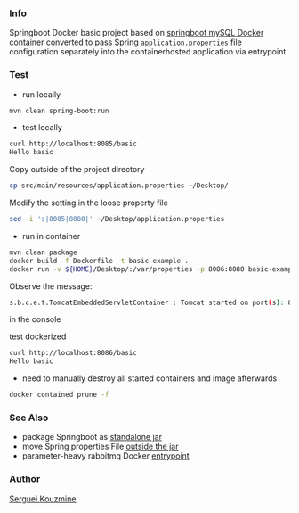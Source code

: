 ### Info

Springboot Docker basic project based on [springboot mySQL Docker container](https://github.com/TechPrimers/docker-mysql-spring-boot-example) converted to pass Spring `application.properties` file configuration separately into the containerhosted application via entrypoint

### Test

* run locally
```sh
mvn clean spring-boot:run
```
* test locally
```sh
curl http://localhost:8085/basic
Hello basic
```
Copy outside of the project directory
```sh
cp src/main/resources/application.properties ~/Desktop/
```
Modify the setting in the loose property file
``` sh
sed -i 's|8085|8080|' ~/Desktop/application.properties
```

* run in container

```sh
mvn clean package
docker build -f Dockerfile -t basic-example . 
docker run -v ${HOME}/Desktop/:/var/properties -p 8086:8080 basic-example
```

Observe the message:
```sh
s.b.c.e.t.TomcatEmbeddedServletContainer : Tomcat started on port(s): 8080 (http)
```
in the console

test dockerized
```sh
curl http://localhost:8086/basic
Hello basic
```
- need to manually destroy all started containers and image afterwards
```sh
docker contained prune -f
```

### See Also
  * package Springboot as [standalone jar](https://www.baeldung.com/spring-boot-run-maven-vs-executable-jar)
  * move Spring properties File [outside the jar](https://www.baeldung.com/spring-properties-file-outside-jar)
  * parameter-heavy rabbitmq Docker [entrypoint](https://github.com/docker-library/rabbitmq/blob/master/3.8/alpine/docker-entrypoint.sh)

### Author
[Serguei Kouzmine](kouzmine_serguei@yahoo.com)
